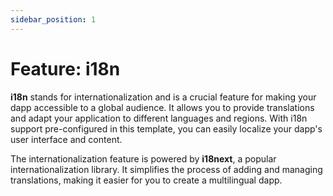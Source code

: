 ```yaml
---
sidebar_position: 1
---
```


# Feature: i18n

**i18n** stands for internationalization and is a crucial feature for making your dapp accessible to a global audience. It allows you to provide translations and adapt your application to different languages and regions. With i18n support pre-configured in this template, you can easily localize your dapp's user interface and content.

The internationalization feature is powered by **i18next**, a popular internationalization library. It simplifies the process of adding and managing translations, making it easier for you to create a multilingual dapp.
